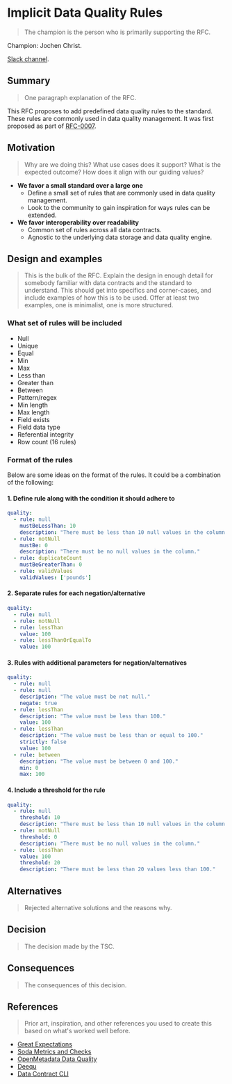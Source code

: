 # Implicit Data Quality Rules

> The champion is the person who is primarily supporting the RFC.

Champion: Jochen Christ.

[Slack channel](https://data-mesh-learning.slack.com/archives/C08C9G9PDA7).

## Summary

> One paragraph explanation of the RFC.

This RFC proposes to add predefined data quality rules to the standard. These rules are commonly used in data quality 
management. It was first proposed as part of [RFC-0007](0007-data-quality.md#implicit-or-predefined-data-quality-rules).

## Motivation

> Why are we doing this? What use cases does it support? What is the expected outcome?
> How does it align with our guiding values?

- **We favor a small standard over a large one**
  - Define a small set of rules that are commonly used in data quality management.
  - Look to the community to gain inspiration for ways rules can be extended.
- **We favor interoperability over readability**
  - Common set of rules across all data contracts.
  - Agnostic to the underlying data storage and data quality engine.

## Design and examples

> This is the bulk of the RFC.
> Explain the design in enough detail for somebody familiar with data contracts and the standard to understand. This should get into specifics and corner-cases, and include examples of how this is to be used.
> Offer at least two examples, one is minimalist, one is more structured.

### What set of rules will be included

- Null
- Unique
- Equal
- Min
- Max
- Less than
- Greater than
- Between
- Pattern/regex
- Min length
- Max length
- Field exists
- Field data type
- Referential integrity
- Row count
(16 rules)

### Format of the rules

Below are some ideas on the format of the rules. It could be a combination of the following:

#### 1. Define rule along with the condition it should adhere to

```yaml
quality:
  - rule: null
    mustBeLessThan: 10
    description: "There must be less than 10 null values in the column."
  - rule: notNull
    mustBe: 0
    description: "There must be no null values in the column."
  - rule: duplicateCount
    mustBeGreaterThan: 0
  - rule: validValues
    validValues: ['pounds']
```

#### 2. Separate rules for each negation/alternative

```yaml
quality:
  - rule: null
  - rule: notNull
  - rule: lessThan
    value: 100
  - rule: lessThanOrEqualTo
    value: 100
```

#### 3. Rules with additional parameters for negation/alternatives

```yaml
quality:
  - rule: null
  - rule: null
    description: "The value must be not null."
    negate: true
  - rule: lessThan
    description: "The value must be less than 100."
    value: 100
  - rule: lessThan
    description: "The value must be less than or equal to 100."
    strictly: false
    value: 100
  - rule: between
    description: "The value must be between 0 and 100."
    min: 0
    max: 100
```

#### 4. Include a threshold for the rule

```yaml
quality:
  - rule: null
    threshold: 10
    description: "There must be less than 10 null values in the column."
  - rule: notNull
    threshold: 0
    description: "There must be no null values in the column."
  - rule: lessThan
    value: 100
    threshold: 20
    description: "There must be less than 20 values less than 100."
```

## Alternatives

> Rejected alternative solutions and the reasons why.

## Decision

> The decision made by the TSC.

## Consequences

> The consequences of this decision.

## References

> Prior art, inspiration, and other references you used to create this based on what's worked well before.

- [Great Expectations](https://greatexpectations.io/expectations/)
- [Soda Metrics and Checks](https://docs.soda.io/soda-cl/metrics-and-checks.html#list-of-sodacl-metrics-and-checks)
- [OpenMetadata Data Quality](https://docs.open-metadata.org/latest/how-to-guides/data-quality-observability/quality/tests-yaml)
- [Deequ](https://github.com/awslabs/deequ)
- [Data Contract CLI](https://github.com/datacontract/datacontract-specification/blob/main/datacontract.schema.json#L1797)
